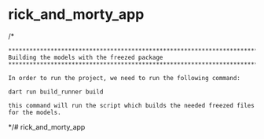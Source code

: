 # rick_and_morty_app
/*

    ************************************************************************************************************************
    Building the models with the freezed package
    ************************************************************************************************************************
    
    In order to run the project, we need to run the following command:

    dart run build_runner build

    this command will run the script which builds the needed freezed files for the models.
*/# rick_and_morty_app
